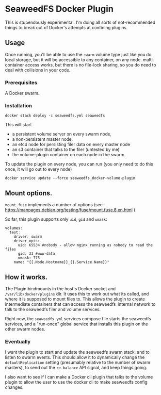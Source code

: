 # SeaweedFS Docker Plugin

This is stupendously experimental. I'm doing all sorts of not-recommended things to break out of Docker's attempts at confining plugins.


## Usage

Once running, you'll be able to use the `swarm` volume type just like you do local storage, but it will be accessible to any container, on any node.
multi-container access works, but there is no file-lock sharing, so you do need to deal with collisions in your code.

### Prerequisites

A Docker swarm.

### Installation

```
docker stack deploy -c seaweedfs.yml seaweedfs
```

This will start 
* a persistent volume server on every swarm node, 
* a non-persistent master node,
* an etcd node for persisting filer data on every master node
* an s3 container that talks to the filer (untested by me)
* the volume-plugin container on each node in the swarm.

To update the plugin on every node, you can run (you only need to do this once, it will go out to every node)

```
docker service update --force seaweedfs_docker-volume-plugin
```

## Mount options.

`mount.fuse` implements a number of options (see https://manpages.debian.org/testing/fuse/mount.fuse.8.en.html )

So far, this plugin supports only `uid`, `gid` and `umask`:

```
volumes:
  test:
    driver: swarm
    driver_opts:
      uid: 65534 #nobody - allow nginx running as nobody to read the files
      gid: 33 #www-data
      umask: 775
    name: "{{.Node.Hostname}}_{{.Service.Name}}"
```

## How it works.

The Plugin bindmounts in the host's Docker socket and `/var/lib/docker/plugins` dir. It uses this to work out what its called, and where it is supposed to mount files to. This allows the plugin to create intermediate containers that can access the seaweedfs_internal network to talk to the seaweedfs filer and volume services.

Right now, the `seaweedfs.yml` services compose file starts the seaweedfs services, and a "run-once" global service that installs this plugin on the other swarm nodes.

### Eventually

I want the plugin to start and update the seaweedfs swarm stack, and to listen to swarm events. This should allow it to dynamically change the
`defaultReplication` setting (presumably relative to the number of swarm masters), to send out the `re-balance` API signal, and keep things going.

I also want to see if I can make a Docker cli plugin that talks to the volume plugin to allow the user to use the docker cli to make seaweedfs config changes.

